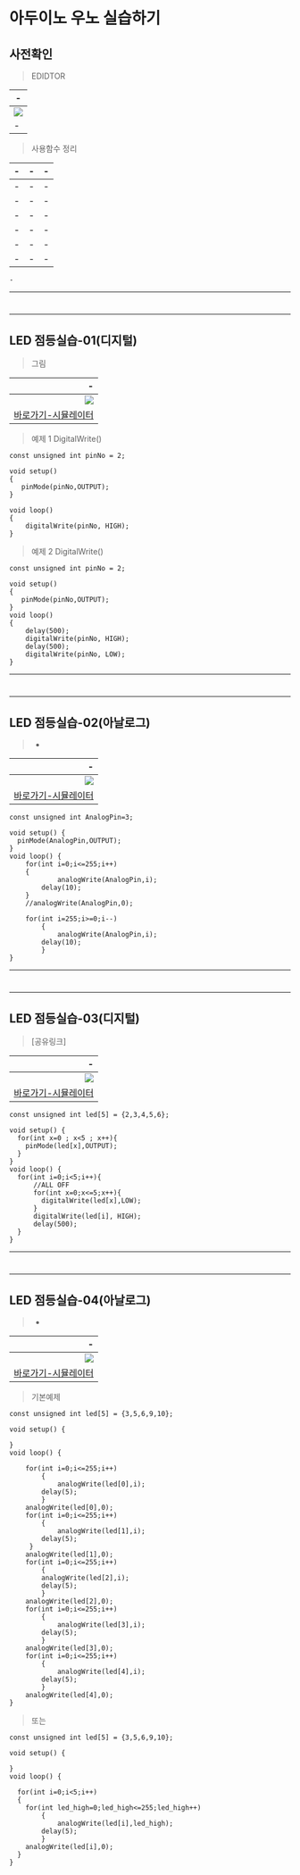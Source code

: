 # 아두이노 우노 실습하기


사전확인
---
> EDIDTOR <br>

|-|
|-|
|<img src="IMG/01/0.png"/>|
|-|

> 사용함수 정리 <br>

|-|-|-|
|-|-|-|
|-|-|-|
|-|-|-|
|-|-|-|
|-|-|-|
|-|-|-|
|-|-|-|

```
-
```

---
#
---

LED 점등실습-01(디지털)
---
> 그림 <br>

|-|
|-:|
|<img src="IMG/01/1.png"/> |
|[바로가기-시뮬레이터](https://www.tinkercad.com/things/7hG3uHjqq5y-led-01?sharecode=8ZboE8SFsWNvcxJhP5Elq_7MJDO3u65oWl48yYvu5yQ)|

> 예제 1 DigitalWrite() <br>

```
const unsigned int pinNo = 2;

void setup()
{
   pinMode(pinNo,OUTPUT);
}

void loop()
{
	digitalWrite(pinNo, HIGH);
}
```

> 예제 2 DigitalWrite()<br>

```
const unsigned int pinNo = 2;

void setup()
{
   pinMode(pinNo,OUTPUT);
}
void loop()
{ 
  	delay(500);
	digitalWrite(pinNo, HIGH);
  	delay(500);
	digitalWrite(pinNo, LOW);
}
```


---
#
---

LED 점등실습-02(아날로그)
---
> - <br>

|-|
|-:|
|<img src="IMG/01/2.png"/>|
|[바로가기-시뮬레이터](https://www.tinkercad.com/things/6ynEMLKTIpW-led-02?sharecode=lnyA5xWVZnRQS8cYAfHyU9gNBGNZciFeFtu3Y5yH668)|

```
const unsigned int AnalogPin=3;

void setup() {
  pinMode(AnalogPin,OUTPUT);
}
void loop() {
	for(int i=0;i<=255;i++)
	{
        	analogWrite(AnalogPin,i);
		delay(10);
   	}
  	//analogWrite(AnalogPin,0);
  
  	for(int i=255;i>=0;i--)
    	{
        	analogWrite(AnalogPin,i);
		delay(10);
    	}	
}
```

---
#
---

LED 점등실습-03(디지털)
---
> [공유링크] <br>

|-|
|-:|
|<img src="IMG/01/3.png"/> |
|[바로가기-시뮬레이터](https://www.tinkercad.com/things/hM41NEIwThZ-led-03?sharecode=My3keytqNlIphL6EeDeDNpol_kgyN_e6flSmUf5kj44)|

```
const unsigned int led[5] = {2,3,4,5,6};

void setup() {
  for(int x=0 ; x<5 ; x++){
    pinMode(led[x],OUTPUT);
  }
}
void loop() {
  for(int i=0;i<5;i++){  
      //ALL OFF
      for(int x=0;x<=5;x++){
        digitalWrite(led[x],LOW);
      }  
      digitalWrite(led[i], HIGH);
      delay(500);
  }
}
```

---
#
---

LED 점등실습-04(아날로그)
---
> - <br>

|-|
|-:|
|<img src="IMG/01/4.png"/>|
|[바로가기-시뮬레이터](https://www.tinkercad.com/things/akqGO2NH2xY-led-04?sharecode=XeMAN3-tNhbaEC2c1nQH_jWuJaZ312uVC2yZzTJZXF0)|


> 기본예제 <br>

```
const unsigned int led[5] = {3,5,6,9,10};

void setup() {
  
}
void loop() {
  
	for(int i=0;i<=255;i++)
    	{
	        analogWrite(led[0],i);
		delay(5);
    	}
 	analogWrite(led[0],0);
  	for(int i=0;i<=255;i++)
    	{
        	analogWrite(led[1],i);
		delay(5);
   	 }
 	analogWrite(led[1],0);
  	for(int i=0;i<=255;i++)
    	{
		analogWrite(led[2],i);
		delay(5);
    	}
 	analogWrite(led[2],0);
  	for(int i=0;i<=255;i++)
    	{
        	analogWrite(led[3],i);
		delay(5);
    	}
 	analogWrite(led[3],0);
  	for(int i=0;i<=255;i++)
    	{
        	analogWrite(led[4],i);
		delay(5);
    	}
 	analogWrite(led[4],0);
}
```

> 또는 <br>
```
const unsigned int led[5] = {3,5,6,9,10};

void setup() {
  
}
void loop() {
  
  for(int i=0;i<5;i++)
  {
	for(int led_high=0;led_high<=255;led_high++)
    	{
        	analogWrite(led[i],led_high);
		delay(5);
    	}
 	analogWrite(led[i],0);
  }
}
```


